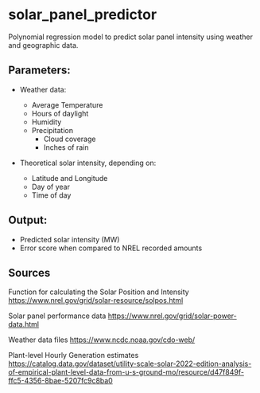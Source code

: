 # solar_panel_predictor

Polynomial regression model to predict solar panel intensity using weather and geographic data. 

## Parameters:
- Weather data:
    - Average Temperature
    - Hours of daylight
    - Humidity
    - Precipitation
        - Cloud coverage
        - Inches of rain

- Theoretical solar intensity, depending on:
    - Latitude and Longitude
    - Day of year
    - Time of day

## Output:
- Predicted solar intensity (MW)
- Error score when compared to NREL recorded amounts

## Sources
Function for calculating the Solar Position and Intensity
https://www.nrel.gov/grid/solar-resource/solpos.html

Solar panel performance data
https://www.nrel.gov/grid/solar-power-data.html

Weather data files
https://www.ncdc.noaa.gov/cdo-web/

Plant-level Hourly Generation estimates
https://catalog.data.gov/dataset/utility-scale-solar-2022-edition-analysis-of-empirical-plant-level-data-from-u-s-ground-mo/resource/d47f849f-ffc5-4356-8bae-5207fc9c8ba0